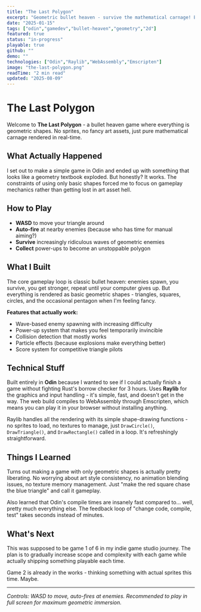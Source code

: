 ```yaml
---
title: "The Last Polygon"
excerpt: "Geometric bullet heaven - survive the mathematical carnage! Everything is shapes, no sprites, just pure mathematical mayhem."
date: "2025-01-15"
tags: ["odin","gamedev","bullet-heaven","geometry","2d"]
featured: true
status: "in-progress"
playable: true
github: ""
demo: ""
technologies: ["Odin","Raylib","WebAssembly","Emscripten"]
image: "the-last-polygon.png"
readTime: "2 min read"
updated: "2025-08-09"
---
```


# The Last Polygon

Welcome to **The Last Polygon** - a bullet heaven game where everything is geometric shapes. No sprites, no fancy art assets, just pure mathematical carnage rendered in real-time.

## What Actually Happened

I set out to make a simple game in Odin and ended up with something that looks like a geometry textbook exploded. But honestly? It works. The constraints of using only basic shapes forced me to focus on gameplay mechanics rather than getting lost in art asset hell.

## How to Play

- **WASD** to move your triangle around
- **Auto-fire** at nearby enemies (because who has time for manual aiming?)
- **Survive** increasingly ridiculous waves of geometric enemies
- **Collect** power-ups to become an unstoppable polygon

## What I Built

The core gameplay loop is classic bullet heaven: enemies spawn, you survive, you get stronger, repeat until your computer gives up. But everything is rendered as basic geometric shapes - triangles, squares, circles, and the occasional pentagon when I'm feeling fancy.

**Features that actually work:**
- Wave-based enemy spawning with increasing difficulty
- Power-up system that makes you feel temporarily invincible
- Collision detection that mostly works
- Particle effects (because explosions make everything better)
- Score system for competitive triangle pilots

## Technical Stuff

Built entirely in **Odin** because I wanted to see if I could actually finish a game without fighting Rust's borrow checker for 3 hours. Uses **Raylib** for the graphics and input handling - it's simple, fast, and doesn't get in the way. The web build compiles to WebAssembly through Emscripten, which means you can play it in your browser without installing anything.

Raylib handles all the rendering with its simple shape-drawing functions - no sprites to load, no textures to manage, just `DrawCircle()`, `DrawTriangle()`, and `DrawRectangle()` called in a loop. It's refreshingly straightforward.

## Things I Learned

Turns out making a game with only geometric shapes is actually pretty liberating. No worrying about art style consistency, no animation blending issues, no texture memory management. Just "make the red square chase the blue triangle" and call it gameplay.

Also learned that Odin's compile times are insanely fast compared to... well, pretty much everything else. The feedback loop of "change code, compile, test" takes seconds instead of minutes.

## What's Next

This was supposed to be game 1 of 6 in my indie game studio journey. The plan is to gradually increase scope and complexity with each game while actually shipping something playable each time.

Game 2 is already in the works - thinking something with actual sprites this time. Maybe.

---

*Controls: WASD to move, auto-fires at enemies. Recommended to play in full screen for maximum geometric immersion.*